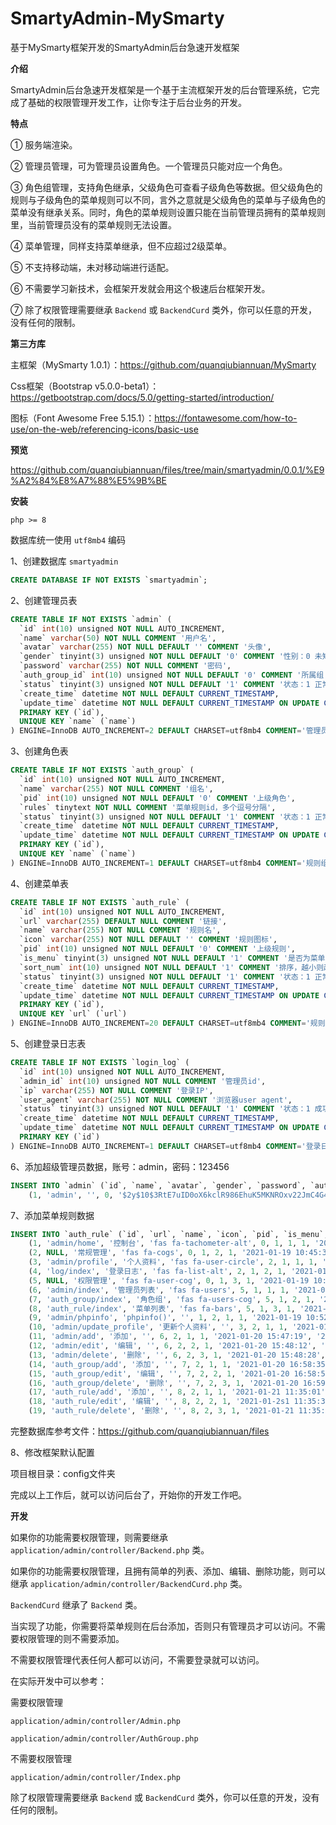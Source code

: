 # SmartyAdmin-MySmarty
基于MySmarty框架开发的SmartyAdmin后台急速开发框架

**介绍**

SmartyAdmin后台急速开发框架是一个基于主流框架开发的后台管理系统，它完成了基础的权限管理开发工作，让你专注于后台业务的开发。

**特点**

① 服务端渲染。

② 管理员管理，可为管理员设置角色。一个管理员只能对应一个角色。

③ 角色组管理，支持角色继承，父级角色可查看子级角色等数据。但父级角色的规则与子级角色的菜单规则可以不同，言外之意就是父级角色的菜单与子级角色的菜单没有继承关系。同时，角色的菜单规则设置只能在当前管理员拥有的菜单规则里，当前管理员没有的菜单规则无法设置。

④ 菜单管理，同样支持菜单继承，但不应超过2级菜单。

⑤ 不支持移动端，未对移动端进行适配。

⑥ 不需要学习新技术，会框架开发就会用这个极速后台框架开发。

⑦ 除了权限管理需要继承 `Backend` 或 `BackendCurd` 类外，你可以任意的开发，没有任何的限制。

**第三方库**

主框架（MySmarty 1.0.1）：https://github.com/quanqiubiannuan/MySmarty

Css框架（Bootstrap v5.0.0-beta1）：https://getbootstrap.com/docs/5.0/getting-started/introduction/

图标（Font Awesome Free 5.15.1）：https://fontawesome.com/how-to-use/on-the-web/referencing-icons/basic-use

**预览**

https://github.com/quanqiubiannuan/files/tree/main/smartyadmin/0.0.1/%E9%A2%84%E8%A7%88%E5%9B%BE

**安装**

`php >= 8`

数据库统一使用  `utf8mb4` 编码

1、创建数据库 `smartyadmin`

```sql
CREATE DATABASE IF NOT EXISTS `smartyadmin`;
```

2、创建管理员表

```sql
CREATE TABLE IF NOT EXISTS `admin` (
  `id` int(10) unsigned NOT NULL AUTO_INCREMENT,
  `name` varchar(50) NOT NULL COMMENT '用户名',
  `avatar` varchar(255) NOT NULL DEFAULT '' COMMENT '头像',
  `gender` tinyint(3) unsigned NOT NULL DEFAULT '0' COMMENT '性别：0 未知，1 男，2 女',
  `password` varchar(255) NOT NULL COMMENT '密码',
  `auth_group_id` int(10) unsigned NOT NULL DEFAULT '0' COMMENT '所属组',
  `status` tinyint(3) unsigned NOT NULL DEFAULT '1' COMMENT '状态：1 正常，2 停用',
  `create_time` datetime NOT NULL DEFAULT CURRENT_TIMESTAMP,
  `update_time` datetime NOT NULL DEFAULT CURRENT_TIMESTAMP ON UPDATE CURRENT_TIMESTAMP,
  PRIMARY KEY (`id`),
  UNIQUE KEY `name` (`name`)
) ENGINE=InnoDB AUTO_INCREMENT=2 DEFAULT CHARSET=utf8mb4 COMMENT='管理员表';
```

3、创建角色表

```sql
CREATE TABLE IF NOT EXISTS `auth_group` (
  `id` int(10) unsigned NOT NULL AUTO_INCREMENT,
  `name` varchar(255) NOT NULL COMMENT '组名',
  `pid` int(10) unsigned NOT NULL DEFAULT '0' COMMENT '上级角色',
  `rules` tinytext NOT NULL COMMENT '菜单规则id，多个逗号分隔',
  `status` tinyint(3) unsigned NOT NULL DEFAULT '1' COMMENT '状态：1 正常，2 停用',
  `create_time` datetime NOT NULL DEFAULT CURRENT_TIMESTAMP,
  `update_time` datetime NOT NULL DEFAULT CURRENT_TIMESTAMP ON UPDATE CURRENT_TIMESTAMP,
  PRIMARY KEY (`id`),
  UNIQUE KEY `name` (`name`)
) ENGINE=InnoDB AUTO_INCREMENT=1 DEFAULT CHARSET=utf8mb4 COMMENT='规则组表';
```

4、创建菜单表

```sql
CREATE TABLE IF NOT EXISTS `auth_rule` (
  `id` int(10) unsigned NOT NULL AUTO_INCREMENT,
  `url` varchar(255) DEFAULT NULL COMMENT '链接',
  `name` varchar(255) NOT NULL COMMENT '规则名',
  `icon` varchar(255) NOT NULL DEFAULT '' COMMENT '规则图标',
  `pid` int(10) unsigned NOT NULL DEFAULT '0' COMMENT '上级规则',
  `is_menu` tinyint(3) unsigned NOT NULL DEFAULT '1' COMMENT '是否为菜单：1 是，2 不是',
  `sort_num` int(10) unsigned NOT NULL DEFAULT '1' COMMENT '排序，越小则越靠前',
  `status` tinyint(3) unsigned NOT NULL DEFAULT '1' COMMENT '状态：1 正常，2 停用',
  `create_time` datetime NOT NULL DEFAULT CURRENT_TIMESTAMP,
  `update_time` datetime NOT NULL DEFAULT CURRENT_TIMESTAMP ON UPDATE CURRENT_TIMESTAMP,
  PRIMARY KEY (`id`),
  UNIQUE KEY `url` (`url`)
) ENGINE=InnoDB AUTO_INCREMENT=20 DEFAULT CHARSET=utf8mb4 COMMENT='规则表';
```

5、创建登录日志表

```sql
CREATE TABLE IF NOT EXISTS `login_log` (
  `id` int(10) unsigned NOT NULL AUTO_INCREMENT,
  `admin_id` int(10) unsigned NOT NULL COMMENT '管理员id',
  `ip` varchar(255) NOT NULL COMMENT '登录IP',
  `user_agent` varchar(255) NOT NULL COMMENT '浏览器user agent',
  `status` tinyint(3) unsigned NOT NULL DEFAULT '1' COMMENT '状态：1 成功，2 失败',
  `create_time` datetime NOT NULL DEFAULT CURRENT_TIMESTAMP,
  `update_time` datetime NOT NULL DEFAULT CURRENT_TIMESTAMP ON UPDATE CURRENT_TIMESTAMP,
  PRIMARY KEY (`id`)
) ENGINE=InnoDB AUTO_INCREMENT=1 DEFAULT CHARSET=utf8mb4 COMMENT='登录日志表';
```

6、添加超级管理员数据，账号：admin，密码：123456

```sql
INSERT INTO `admin` (`id`, `name`, `avatar`, `gender`, `password`, `auth_group_id`, `status`, `create_time`, `update_time`) VALUES
	(1, 'admin', '', 0, '$2y$10$3RtE7uID0oX6kclR986EhuK5MKNROxv22JmC4G4SMtWyxq4veHh7u', 0, 1, '2021-01-19 10:41:42', '2021-01-19 10:42:48');
```

7、添加菜单规则数据

```sql
INSERT INTO `auth_rule` (`id`, `url`, `name`, `icon`, `pid`, `is_menu`, `sort_num`, `status`, `create_time`, `update_time`) VALUES
	(1, 'admin/home', '控制台', 'fas fa-tachometer-alt', 0, 1, 1, 1, '2021-01-19 10:44:09', '2021-01-19 10:47:50'),
	(2, NULL, '常规管理', 'fas fa-cogs', 0, 1, 2, 1, '2021-01-19 10:45:37', '2021-01-19 10:46:04'),
	(3, 'admin/profile', '个人资料', 'fas fa-user-circle', 2, 1, 1, 1, '2021-01-19 10:46:47', '2021-01-19 10:48:02'),
	(4, 'log/index', '登录日志', 'fas fa-list-alt', 2, 1, 2, 1, '2021-01-19 10:47:19', '2021-01-19 10:49:09'),
	(5, NULL, '权限管理', 'fas fa-user-cog', 0, 1, 3, 1, '2021-01-19 10:49:32', '2021-01-19 10:49:40'),
	(6, 'admin/index', '管理员列表', 'fas fa-users', 5, 1, 1, 1, '2021-01-19 10:49:58', '2021-01-19 10:50:12'),
	(7, 'auth_group/index', '角色组', 'fas fa-users-cog', 5, 1, 2, 1, '2021-01-19 10:50:29', '2021-01-20 16:17:07'),
	(8, 'auth_rule/index', '菜单列表', 'fas fa-bars', 5, 1, 3, 1, '2021-01-19 10:50:48', '2021-01-21 11:34:36'),
	(9, 'admin/phpinfo', 'phpinfo()', '', 1, 2, 1, 1, '2021-01-19 10:52:18', '2021-01-19 10:52:36'),
	(10, 'admin/update_profile', '更新个人资料', '', 3, 2, 1, 1, '2021-01-19 10:53:03', '2021-01-19 10:53:12'),
	(11, 'admin/add', '添加', '', 6, 2, 1, 1, '2021-01-20 15:47:19', '2021-01-20 16:20:23'),
	(12, 'admin/edit', '编辑', '', 6, 2, 2, 1, '2021-01-20 15:48:12', '2021-01-20 16:20:25'),
	(13, 'admin/delete', '删除', '', 6, 2, 3, 1, '2021-01-20 15:48:28', '2021-01-20 16:20:27'),
	(14, 'auth_group/add', '添加', '', 7, 2, 1, 1, '2021-01-20 16:58:35', '2021-01-20 16:58:37'),
	(15, 'auth_group/edit', '编辑', '', 7, 2, 2, 1, '2021-01-20 16:58:58', '2021-01-20 16:58:58'),
	(16, 'auth_group/delete', '删除', '', 7, 2, 3, 1, '2021-01-20 16:59:21', '2021-01-20 16:59:21'),
	(17, 'auth_rule/add', '添加', '', 8, 2, 1, 1, '2021-01-21 11:35:01', '2021-01-21 11:35:01'),
	(18, 'auth_rule/edit', '编辑', '', 8, 2, 2, 1, '2021-01-2s1 11:35:31', '2021-01-21 11:35:31'),
	(19, 'auth_rule/delete', '删除', '', 8, 2, 3, 1, '2021-01-21 11:35:45', '2021-01-21 11:35:51');
```

完整数据库参考文件：https://github.com/quanqiubiannuan/files

8、修改框架默认配置

项目根目录：config文件夹

完成以上工作后，就可以访问后台了，开始你的开发工作吧。

**开发**

如果你的功能需要权限管理，则需要继承 `application/admin/controller/Backend.php` 类。

如果你的功能需要权限管理，且拥有简单的列表、添加、编辑、删除功能，则可以继承 `application/admin/controller/BackendCurd.php` 类。

`BackendCurd` 继承了 `Backend` 类。

当实现了功能，你需要将菜单规则在后台添加，否则只有管理员才可以访问。不需要权限管理的则不需要添加。

不需要权限管理代表任何人都可以访问，不需要登录就可以访问。

在实际开发中可以参考：

需要权限管理

`application/admin/controller/Admin.php`

`application/admin/controller/AuthGroup.php`

不需要权限管理

`application/admin/controller/Index.php`

除了权限管理需要继承 `Backend` 或 `BackendCurd` 类外，你可以任意的开发，没有任何的限制。





